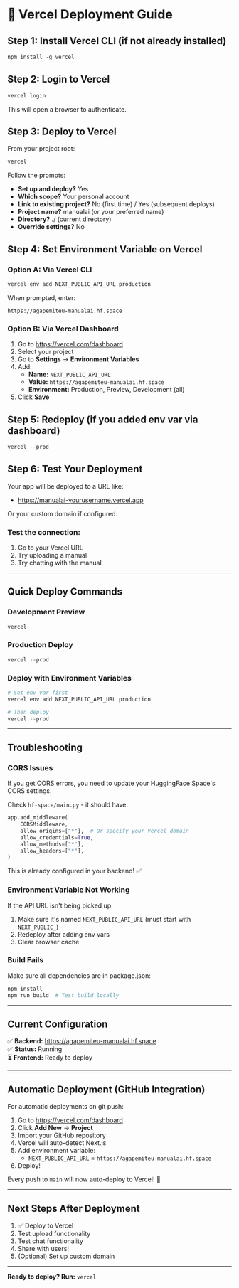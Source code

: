 # 🚀 Vercel Deployment Guide

## Step 1: Install Vercel CLI (if not already installed)

```powershell
npm install -g vercel
```

## Step 2: Login to Vercel

```powershell
vercel login
```

This will open a browser to authenticate.

## Step 3: Deploy to Vercel

From your project root:

```powershell
vercel
```

Follow the prompts:
- **Set up and deploy?** Yes
- **Which scope?** Your personal account
- **Link to existing project?** No (first time) / Yes (subsequent deploys)
- **Project name?** manualai (or your preferred name)
- **Directory?** ./ (current directory)
- **Override settings?** No

## Step 4: Set Environment Variable on Vercel

### Option A: Via Vercel CLI

```powershell
vercel env add NEXT_PUBLIC_API_URL production
```

When prompted, enter:
```
https://agapemiteu-manualai.hf.space
```

### Option B: Via Vercel Dashboard

1. Go to https://vercel.com/dashboard
2. Select your project
3. Go to **Settings** → **Environment Variables**
4. Add:
   - **Name:** `NEXT_PUBLIC_API_URL`
   - **Value:** `https://agapemiteu-manualai.hf.space`
   - **Environment:** Production, Preview, Development (all)
5. Click **Save**

## Step 5: Redeploy (if you added env var via dashboard)

```powershell
vercel --prod
```

## Step 6: Test Your Deployment

Your app will be deployed to a URL like:
- https://manualai-yourusername.vercel.app

Or your custom domain if configured.

### Test the connection:

1. Go to your Vercel URL
2. Try uploading a manual
3. Try chatting with the manual

---

## Quick Deploy Commands

### Development Preview
```powershell
vercel
```

### Production Deploy
```powershell
vercel --prod
```

### Deploy with Environment Variables
```powershell
# Set env var first
vercel env add NEXT_PUBLIC_API_URL production

# Then deploy
vercel --prod
```

---

## Troubleshooting

### CORS Issues

If you get CORS errors, you need to update your HuggingFace Space's CORS settings.

Check `hf-space/main.py` - it should have:

```python
app.add_middleware(
    CORSMiddleware,
    allow_origins=["*"],  # Or specify your Vercel domain
    allow_credentials=True,
    allow_methods=["*"],
    allow_headers=["*"],
)
```

This is already configured in your backend! ✅

### Environment Variable Not Working

If the API URL isn't being picked up:
1. Make sure it's named `NEXT_PUBLIC_API_URL` (must start with `NEXT_PUBLIC_`)
2. Redeploy after adding env vars
3. Clear browser cache

### Build Fails

Make sure all dependencies are in package.json:
```powershell
npm install
npm run build  # Test build locally
```

---

## Current Configuration

✅ **Backend:** https://agapemiteu-manualai.hf.space  
✅ **Status:** Running  
⏳ **Frontend:** Ready to deploy  

---

## Automatic Deployment (GitHub Integration)

For automatic deployments on git push:

1. Go to https://vercel.com/dashboard
2. Click **Add New** → **Project**
3. Import your GitHub repository
4. Vercel will auto-detect Next.js
5. Add environment variable:
   - `NEXT_PUBLIC_API_URL` = `https://agapemiteu-manualai.hf.space`
6. Deploy!

Every push to `main` will now auto-deploy to Vercel! 🚀

---

## Next Steps After Deployment

1. ✅ Deploy to Vercel
2. Test upload functionality
3. Test chat functionality
4. Share with users!
5. (Optional) Set up custom domain

---

**Ready to deploy? Run:** `vercel`
